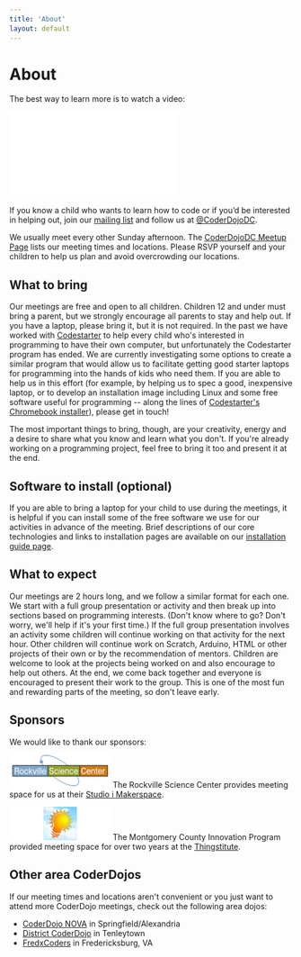 ```yaml
---
title: 'About'
layout: default
---
```

# About

The best way to learn more is to watch a video:

<div class="youtube-wrapper">
<iframe src="//www.youtube.com/embed/z_gcHGa8J1E" frameborder="0" allowfullscreen></iframe>
</div>

If you know a child who wants to learn how to code or if you’d be interested in
helping out, join our [mailing list](https://groups.google.com/forum/?fromgroups#!forum/coderdojodc")
and follow us at [@CoderDojoDC](https://twitter.com/CoderDojoDC).

We usually meet every other Sunday afternoon. The [CoderDojoDC Meetup
Page](http://www.meetup.com/CoderDojoDC/) lists our meeting times and locations.
Please RSVP yourself and your children to help us plan and avoid overcrowding
our locations.

## What to bring

Our meetings are free and open to all children. Children 12 and under must
bring a parent, but we strongly encourage all parents to stay and help out. If
you have a laptop, please bring it, but it is not required. In the past we have worked with [Codestarter](https://codestarter.org/) to help every child who's
interested in programming to have their own computer, but unfortunately the Codestarter program has ended. We are currently investigating some options to create a similar program that would allow us to facilitate getting good starter laptops for programming into the hands of kids who need them.  If you are able to help us in this effort (for example, by helping us to spec a good, inexpensive laptop, or to develop an installation image including Linux and some free software useful for programming -- along the lines of [Codestarter's Chromebook installer](https://github.com/codestarterorg/ubuntu-chromebook-installer)), please get in touch!

The most important things to bring, though, are your creativity, energy and a
desire to share what you know and learn what you don't. If you're already
working on a programming project, feel free to bring it too and present it at the
end.

## Software to install (optional)

If you are able to bring a laptop for your child to use during the meetings, it is helpful if you can install some of the free software we use for our activities in advance of the meeting.  Brief descriptions of our core technologies and links to installation pages are available on our [installation guide page](http://coderdojodc.com/installation.html).

## What to expect

Our meetings are 2 hours long, and we follow a similar format for each one. We
start with a full group presentation or activity and then break up into sections
based on programming interests. (Don't know where to go? Don't worry, we'll help
if it's your first time.) If the full group presentation involves an activity
some children will continue working on that activity for the next hour. Other
children will continue work on Scratch, Arduino, HTML or other projects of their
own or by the recommendation of mentors. Children are welcome to look at the
projects being worked on and also encourage to help out others.  At the end, we
come back together and everyone is encouraged to present their work to the
group. This is one of the most fun and rewarding parts of the meeting, so don't
leave early.

## Sponsors

We would like to thank our sponsors:

![Rockville Science Center](/assets/rsc.png) The Rockville Science Center provides meeting space for us at their [Studio i Makerspace](http://rockvillesciencecenter.org/programs/studio-i-makerspace/).

![Montgomery County Innovation Program](/assets/mcip.png) The Montgomery County
Innovation Program provided meeting space for over two years at the
[Thingstitute](http://thingstitute.com/).

## Other area CoderDojos

If our meeting times and locations aren't convenient or you just want to attend
more CoderDojo meetings, check out the following area dojos:

* [CoderDojo NOVA](http://www.coderdojonova.co/) in Springfield/Alexandria
* [District CoderDojo](http://districtcoderdojo.weebly.com/) in Tenleytown
* [FredxCoders](http://www.fredxcoders.com/) in Fredericksburg, VA
